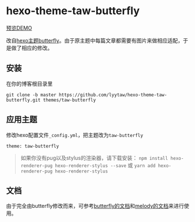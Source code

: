 # hexo-theme-taw-butterfly

[预览DEMO](https://www.lyytaw.com/)

改自[hexo主题butterfly](https://github.com/jerryc127/hexo-theme-butterfly)。由于原主题中每篇文章都需要有图片来做相应适配，于是做了相应的修改。

## 安装

在你的博客根目录里

```
git clone -b master https://github.com/lyytaw/hexo-theme-taw-butterfly.git themes/taw-butterfly
```

## 应用主题

修改hexo配置文件`_config.yml`，把主题改为`taw-butterfly`

```
theme: taw-butterfly
```

>如果你没有pug以及stylus的渲染器，请下载安装： `npm install hexo-renderer-pug hexo-renderer-stylus --save` 或 `yarn add hexo-renderer-pug hexo-renderer-stylus`

## 文档

由于完全由butterfly修改而来，可参考[butterfly的文档](https://jerryc.me/posts/21cfbf15)和[melody的文档](https://molunerfinn.com/hexo-theme-melody-doc/quick-start.html)来进行使用。
